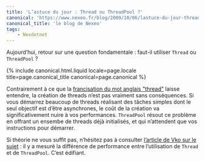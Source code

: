```yaml
---
title: 'L’astuce du jour : Thread ou ThreadPool ?'
canonical: 'https://www.nexeo.fr/blog/2009/10/06/lastuce-du-jour-thread-ou-threadpool/'
canonical_title: 'le blog de Nexeo'
tags:
    - Nexdotnet
---
```


Aujourd’hui, retour sur une question fondamentale : faut-il utiliser `Thread` ou
`ThreadPool` ?

<!-- more -->

{% include canonical.html.liquid
    locale=page.locale
    title=page.canonical_title
    canonical=page.canonical
%}

Contrairement à ce que la
[francisation du mot anglais "thread"](https://fr.wikipedia.org/wiki/Processus_l%C3%A9ger)
laisse entendre, la création de threads n’est pas vraiment sans conséquences. Si
vous démarrez beaucoup de <span lang="en">threads</span> réalisant des tâches
simples dont le seul objectif est d’être asynchrones, le coût de la création va
significativement nuire à vos performances. `ThreadPool` résout ce problème en
offrant un ensembe de threads déjà initialisés, et qui n’attendent que vos
instructions pour démarrer.

Si théorie ne vous suffit pas, n’hésitez pas à consulter
[l’article de Vko sur le sujet](http://blogs.codes-sources.com/vko/archive/2009/09/16/thread-ou-threadpool.aspx) :
il y a mesuré la différence de performance entre l’utilisation de `Thread` et de
`ThreadPool`. C’est édifiant.
